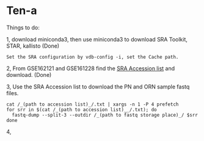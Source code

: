 # Ten-a
Things to do:

1, download miniconda3, then use miniconda3 to download SRA Toolkit, STAR, kallisto (Done)
    
    Set the SRA configuration by vdb-config -i, set the Cache path.

2, From GSE162121 and GSE161228 find the [SRA Accession list](https://github.com/GCphtf/Ten-a/tree/main/Accession_List) and download. (Done)

3, Use the SRA Accession list to download the PN and ORN sample fastq files.

    cat /_(path to accession list)_/.txt | xargs -n 1 -P 4 prefetch
    for srr in $(cat /_(path to accession list)__/.txt); do
      fastq-dump --split-3 --outdir /_(path to fastq storage place)_/ $srr
    done
    
4, 




